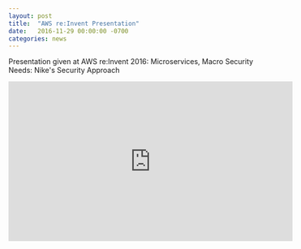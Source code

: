 ```yaml
---
layout: post
title:  "AWS re:Invent Presentation"
date:   2016-11-29 00:00:00 -0700
categories: news
---
```


Presentation given at AWS re:Invent 2016: Microservices, Macro Security Needs: Nike's Security Approach

<iframe width="560" height="315" src="https://www.youtube.com/embed/vmGSK6gT0J8" frameborder="0" allowfullscreen></iframe>